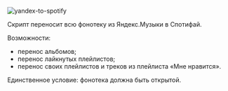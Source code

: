 ![yandex-to-spotify](https://github.com/tttdddnet/yandex-music-to-spotify/blob/main/logo/logo.png)

Скрипт переносит всю фонотеку из Яндекс.Музыки в Спотифай. 

Возможности:

- перенос альбомов;
- перенос лайкнутых плейлистов;
- перенос своих плейлистов и треков из плейлиста «Мне нравится».

Единственное условие: фонотека должна быть открытой.

